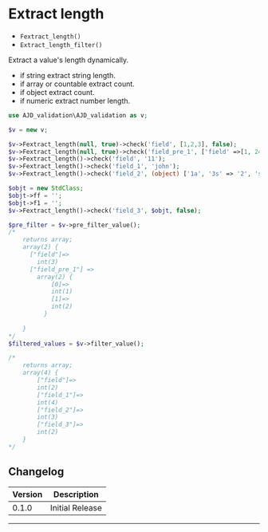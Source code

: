 # Extract length

- `Fextract_length()`
- `Extract_length_filter()`

Extract a value's length dynamically.
* if string extract string length.
* if array or countable extract count.
* if object extract count.
* if numeric extract number length.

```php
use AJD_validation\AJD_validation as v;

$v = new v;

$v->Fextract_length(null, true)->check('field', [1,2,3], false);
$v->Fextract_length(null, true)->check('field_pre_1', ['field' =>[1, 24]]);
$v->Fextract_length()->check('field', '11');
$v->Fextract_length()->check('field_1', 'john');
$v->Fextract_length()->check('field_2', (object) ['1a', '3s' => '2', 's' => '2'], false);

$objt = new StdClass;
$objt->ff = '';
$objt->f1 = '';
$v->Fextract_length()->check('field_3', $objt, false);

$pre_filter = $v->pre_filter_value();
/*
	returns array;
	array(2) {
	  ["field"]=>
  		int(3)
	  ["field_pre_1"] =>
		array(2) {
		    [0]=>
		    int(1)
		    [1]=>
		    int(2)
		  }
	  
	}
*/
$filtered_values = $v->filter_value();

/*
	returns array;
	array(4) {
   		["field"]=>
 		int(2)
	  	["field_1"]=>
  		int(4)
  		["field_2"]=>
  		int(3)
  		["field_3"]=>
  		int(2)
	}
*/
```

## Changelog

Version | Description
--------|-------------
  0.1.0 | Initial Release

***
